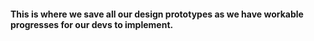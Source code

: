 #### This is where we save all our design prototypes as we have workable progresses for our devs to implement.
